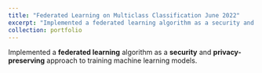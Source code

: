 ```yaml
---
title: "Federated Learning on Multiclass Classification June 2022"
excerpt: "Implemented a federated learning algorithm as a security and privacy-preserving approach to training machine learning models.<br/><img src='/images/500x300.png'>"
collection: portfolio
---
```


Implemented a **federated learning** algorithm as a **security** and **privacy-preserving** approach to training machine learning models.


**Technical stack Used in the Project** - <img src="https://cdn.jsdelivr.net/gh/devicons/devicon/icons/python/python-original.svg" width ="16" height="100%"/> <img src="https://cdn.jsdelivr.net/gh/devicons/devicon/icons/pytorch/pytorch-original.svg" width ="16" height="100%"/> <img src="https://cdn.jsdelivr.net/gh/devicons/devicon/icons/jupyter/jupyter-original-wordmark.svg" width ="16" height="100%"/>

- The **CIFAR** dataset served as the training data, involving **20** client nodes, each engaging in training activities based on the **VGG-19** model.
- The central global model collected weight updates from **six** randomly selected client models, averaging the contributions, and disseminating the updated global model to all participating clients.
- Upon the successful completion of the training process, achieved a commendable accuracy rate of **78%**, showcasing the effectiveness of this federated learning approach in preserving data security and privacy while maintaining model performance.


The **Github code** is [here](https://github.com/Shyam-Sundar-7/federated_learning)